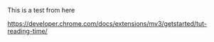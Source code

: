 This is a test from here

https://developer.chrome.com/docs/extensions/mv3/getstarted/tut-reading-time/
